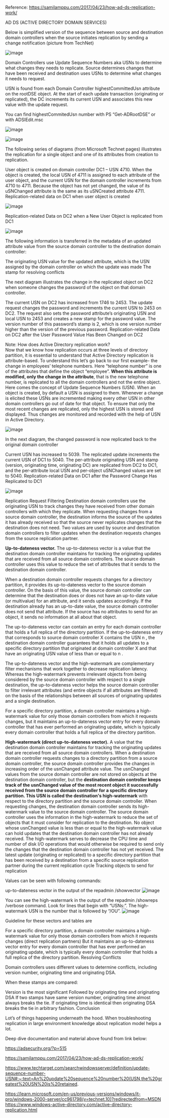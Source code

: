 Reference: https://samilamppu.com/2017/04/23/how-ad-ds-replication-work/

AD DS (ACTIVE DIRECTORY DOMAIN SERVICES)

Below is simplified version of the sequence between source and destination domain controllers when the source initiates replication by sending a change notification (picture from TechNet)

![image](https://user-images.githubusercontent.com/61636643/197015131-7319c433-ab69-44e2-bd4f-cbb26c052455.png)

Domain Controllers use Update Sequence Numbers aka USNs to determine what changes they needs to replicate. Source determines changes that have been received and destination uses USNs to determine what changes it needs to request.

USN is found from each Domain Controller highestCommittedUsn attribute on the rootDSE object. At the start of each update transaction (originating or replicated), the DC increments its current USN and associates this new value with the update request.

You can find highestCommitedUsn number with PS “Get-ADRootDSE” or with ADSIEdit.msc

![image](https://user-images.githubusercontent.com/61636643/197015207-45475903-865a-4e02-aa76-892e0dfa6cde.png)

![image](https://user-images.githubusercontent.com/61636643/197015248-54e7f734-b2c3-43e7-b334-a996ba872ab2.png)

The following series of diagrams (from Microsoft Technet pages) illustrates the replication for a single object and one of its attributes from creation to replication.

User object is created on domain controller DC1 – USN 4710.
When the object is created, the local USN of 4711 is assigned to each attribute of the user object, and the current USN for the domain controller increments from 4710 to 4711.
Because the object has not yet changed, the value of its uSNChanged attribute is the same as its uSNCreated attribute 4711.
Replication-related data on DC1 when user object is created

![image](https://user-images.githubusercontent.com/61636643/197015356-4efbceea-9ba2-4c16-b8e8-6999a094ec84.png)

 Replication-related Data on DC2 when a New User Object is replicated from DC1

![image](https://user-images.githubusercontent.com/61636643/197015410-4de21fdf-1d8e-464e-a284-a88909f51998.png)

The following information is transferred in the metadata of an updated attribute value from the source domain controller to the destination domain controller:

The originating USN value for the updated attribute, which is the USN assigned by the domain controller on which the update was made
The stamp for resolving conflicts
 

The next diagram illustrates the change in the replicated object on DC2 when someone changes the password of the object on that domain controller.

The current USN on DC2 has increased from 1746 to 2453.
The update request changes the password and increments the current USN to 2453 on DC2.
The request also sets the password attribute’s originating USN and local USN to 2453 and creates a new stamp for the password value.
The version number of this password’s stamp is 2, which is one version number higher than the version of the previous password.
Replication-related Data on DC2 after the User Password Value Has Been Changed on DC2

Note:
How does Active Directory replication work?  
Now that we know how replication occurs at three levels of directory partition, it is essential to understand that Active Directory replication is attribute-based. To understand this let’s go back to our first example- the change in employees’ telephone numbers. Here “telephone number” is one of the attributes that define the object “employee”. **When this attribute is modified, only the change in the attribute**, that is the new telephone number, is replicated to all the domain controllers and not the entire object. Here comes the concept of Update Sequence Numbers (USN). When an object is created, by default a USN is assigned to them. Whenever a change is elicited these USNs are incremented making every other USN in other domain controllers go out of date for that object. To ensure that only the most recent changes are replicated, only the highest USN is stored and displayed. Thus changes are monitored and recorded with the help of USN in Active Directory.


![image](https://user-images.githubusercontent.com/61636643/197015604-6521eb0f-2171-449d-88c3-800161b5dcee.png)

 
In the next diagram, the changed password is now replicated back to the original domain controller

Current USN has increased to 5039.
The replicated update increments the current USN of DC1 to 5040.
The per-attribute originating USN and stamp (version, originating time, originating DC) are replicated from DC2 to DC1, and the per-attribute local USN and per-object uSNChanged values are set to 5040.
Replication-related Data on DC1 after the Password Change Has Replicated to DC1

![image](https://user-images.githubusercontent.com/61636643/197015647-7eb06fad-8130-451a-9fba-0a281ec4049d.png)

Replication Request Filtering
Destination domain controllers use the originating USN to track changes they have received from other domain controllers with which they replicate. When requesting changes from a source domain controller, the destination informs the source of the updates it has already received so that the source never replicates changes that the destination does not need. Two values are used by source and destination domain controllers to filter updates when the destination requests changes from the source replication partner.

**Up-to-dateness vector.** The up-to-dateness vector is a value that the destination domain controller maintains for tracking the originating updates that are received from all source domain controllers. The source domain controller uses this value to reduce the set of attributes that it sends to the destination domain controller.

When a destination domain controller requests changes for a directory partition, it provides its up-to-dateness vector to the source domain controller. On the basis of this value, the source domain controller can determine that the destination does or does not have an up-to-date value (or multivalue) for an attribute, and it sends updates accordingly. If the destination already has an up-to-date value, the source domain controller does not send that attribute. If the source has no attributes to send for an object, it sends no information at all about that object.

The up-to-dateness vector can contain an entry for each domain controller that holds a full replica of the directory partition. If the up-to-dateness entry that corresponds to source domain controller X contains the USN  n , the destination domain controller guarantees that it holds all updates to a specific directory partition that originated at domain controller X and that have an originating USN value of less than or equal to  n .

The up-to-dateness vector and the high-watermark are complementary filter mechanisms that work together to decrease replication latency. Whereas the high-watermark prevents irrelevant objects from being considered by the source domain controller with respect to a single destination, the up-to-dateness vector helps the source domain controller to filter irrelevant attributes (and entire objects if all attributes are filtered) on the basis of the relationships between all sources of originating updates and a single destination.

For a specific directory partition, a domain controller maintains a high-watermark value for only those domain controllers from which it requests changes, but it maintains an up-to-dateness vector entry for every domain controller that has ever performed an originating update, which is typically every domain controller that holds a full replica of the directory partition.


**High-watermark (direct up-to-dateness vector).** A value that the destination domain controller maintains for tracking the originating updates that are received from all source domain controllers. 
When a destination domain controller requests changes to a directory partition from a source domain controller, the source domain controller provides the changes in increasing order of the usnChanged attribute value. The usnChanged values from the source domain controller are not stored on objects at the destination domain controller, but the **destination domain controller keeps track of the usnChanged value of the most recent object it successfully received from the source domain controller for a specific directory partition. This USN is called the destination's high-watermark** with respect to the directory partition and the source domain controller.
When requesting changes, the destination domain controller sends its high-watermark value to the source domain controller. The source domain controller uses the information in the high-watermark to reduce the set of objects that it must consider for replication to the destination. No object whose usnChanged value is less than or equal to the high-watermark value can hold updates that the destination domain controller has not already received.
The high-watermark serves to decrease the CPU time and number of disk I/O operations that would otherwise be required to send only the changes that the destination domain controller has not yet received.
The latest update (originating or replicated) to a specific directory partition that has been received by a destination from a specific source replication partner during the current replication cycle Tracking objects to send for replication

Values can be seen with following commands:

up-to-dateness vector in the output of the repadmin /showvector
![image](https://user-images.githubusercontent.com/61636643/197015679-0dd9addf-15a6-47d5-bf1d-0431b352cf31.png)

You can see the high-watermark in the output of the repadmin /showreps /verbose command. Look for lines that begin with “USNs:”. The high-watermark USN is the number that is followed by “/OU”.
![image](https://user-images.githubusercontent.com/61636643/197015701-68048f4c-bf92-4c7f-beb0-7493b095b8f5.png)

Guideline for these vectors and tables are

For a specific directory partition, a domain controller maintains a high-watermark value for only those domain controllers from which it requests changes (direct replication partners)
But it maintains an up-to-dateness vector entry for every domain controller that has ever performed an originating update, which is typically every domain controller that holds a full replica of the directory partition.
Resolving Conflicts

Domain controllers uses different values to determine conflicts, including version number, originating time and originating DSA.

When these stamps are compared:

Version is the most significant
Followed by originating time and originating DSA
If two stamps have same version number, originating time almost always breaks the tie.
If originating time is identical then originating DSA breaks the tie in arbitrary fashion.
Conclusion

Lot’s of things happening underneath the hood. When troubleshooting replication in large environment knowledge about replication model helps a lot.

Deep dive documentation and material above found from link below:

https://adsecurity.org/?p=515

https://samilamppu.com/2017/04/23/how-ad-ds-replication-work/

https://www.techtarget.com/searchwindowsserver/definition/update-sequence-number-USN#:~:text=An%20update%20sequence%20number%20(USN,the%20greatest%20USN%20is%20retained.

https://learn.microsoft.com/en-us/previous-versions/windows/it-pro/windows-2000-server/cc961798(v=technet.10)?redirectedfrom=MSDN
https://www.windows-active-directory.com/active-directory-replication.html
